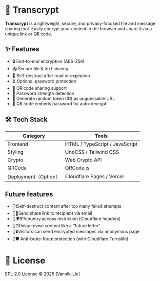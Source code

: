 # 🔐 Transcrypt

**Transcrypt** is a lightweight, secure, and privacy-focused file and message sharing tool.
Easily encrypt your content in the browser and share it via a unique link or QR code.

## ✨ Features

- 🔒 End-to-end encryption (AES-256)
- 📤 Secure file & text sharing
- 🧨 Self-destruct after read or expiration
- ⏳ Optional password protection
- 🔐 QR code sharing support
- 📱 Password strength detection
- 🧩 Generate random token (ID) as unguessable URL
- 📶 QR code embeds password for auto-decrypt

## 🛠 Tech Stack

| Category           | Tools                              |
|----------------|----------------------------------------|
| Frontend       | HTML / TypeScript / JavaScript         |
| Styling        | UnoCSS / Tailwind CSS                  |
| Crypto         | Web Crypto API                         |
| QRCode     | QRCode.js                              |
| Deployment（Option）| Cloudflare Pages / Vercel             |

## Future features

- []❗Self-destruct content after too many failed attempts
- []📧Send share link to recipient via email
- []🌍IP/country access restriction (Cloudflare headers)
- []⏰Delay reveal content like a “future letter”
- []🔒Visitors can send encrypted messages via anonymous page
- []🛡️ Anti-brute-force protection (with Cloudflare Turnstile)

# 📄 License

EPL-2.0 License © 2025 [Vannik-Liu]
